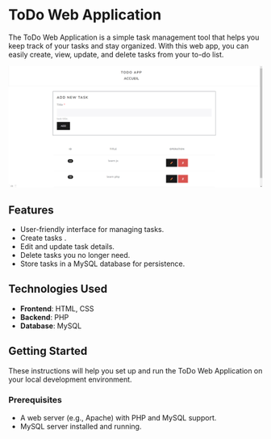 # ToDo Web Application

The ToDo Web Application is a simple task management tool that helps you keep track of your tasks and stay organized. With this web app, you can easily create, view, update, and delete tasks from your to-do list.

![ToDo Web App Screenshot](screentodo.png)

## Features

- User-friendly interface for managing tasks.
- Create tasks .
- Edit and update task details.
- Delete tasks you no longer need.
- Store tasks in a MySQL database for persistence.

## Technologies Used

- **Frontend**: HTML, CSS
- **Backend**: PHP
- **Database**: MySQL

## Getting Started

These instructions will help you set up and run the ToDo Web Application on your local development environment.

### Prerequisites

- A web server (e.g., Apache) with PHP and MySQL support.
- MySQL server installed and running.
